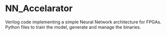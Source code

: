 # NN_Accelarator
Verilog code implementing a simple Neural Network architecture for FPGAs. Python files to train the model, generate and manage the binaries.
